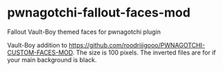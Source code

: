 # pwnagotchi-fallout-faces-mod
Fallout Vault-Boy themed faces for pwnagotchi plugin

Vault-Boy addition to https://github.com/roodriiigooo/PWNAGOTCHI-CUSTOM-FACES-MOD.
The size is 100 pixels. The inverted files are for if your main background is black.
